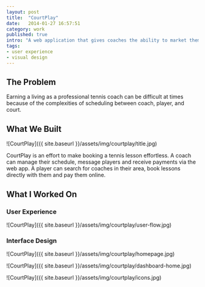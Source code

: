 ```yaml
---
layout: post
title:  "CourtPlay"
date:   2014-01-27 16:57:51
category: work
published: true
intro: "A web application that gives coaches the ability to market themselves, eases the administrative responsibilities of coaching, eliminates the inefficiencies of their current scheduling process, and gives them maximum earning potential. Players now have all the necessary tools to sign up for lessons, find players at their skill level, and locate courts in their neighborhood."
tags:
- user experience
- visual design
---
```


## The Problem

Earning a living as a professional tennis coach can be difficult at times because of the complexities of scheduling between coach, player, and court. 

## What We Built

![CourtPlay]({{ site.baseurl }}/assets/img/courtplay/title.jpg)

CourtPlay is an effort to make booking a tennis lesson effortless. A coach can manage their schedule, message players and receive payments via the web app. A player can search for coaches in their area, book lessons directly with them and pay them online.

## What I Worked On

### User Experience

![CourtPlay]({{ site.baseurl }}/assets/img/courtplay/user-flow.jpg)

### Interface Design

![CourtPlay]({{ site.baseurl }}/assets/img/courtplay/homepage.jpg)

![CourtPlay]({{ site.baseurl }}/assets/img/courtplay/dashboard-home.jpg)

![CourtPlay]({{ site.baseurl }}/assets/img/courtplay/icons.jpg)